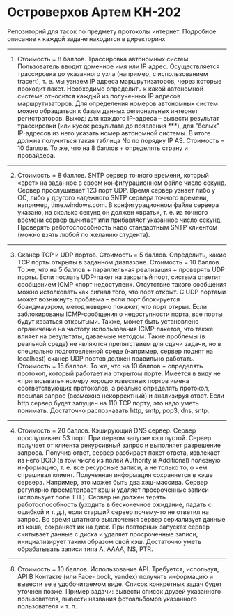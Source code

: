 # Островерхов Артем КН-202
Репозиторий для тасок по предмету протоколы интернет. Подробное описание к каждой задаче находится в директориях

___
1. Стоимость = 8 баллов. Трассировка автономных систем. Пользователь вводит доменное имя
или IP адрес. Осуществляется трассировка до указанного узла (например, с использованием
tracert), т. е. мы узнаем IP адреса маршрутизаторов, через которые проходит пакет. Необходимо определить к какой автономной системе относится каждый из полученных IP адресов
маршрутизаторов. Для определения номеров автономных систем можно обращаться к базам
данных региональных интернет регистраторов.
Выход: для каждого IP-адреса – вывести результат трассировки (или кусок результата до появления ***), для "белых" IP-адресов из него указать номер автономной системы.
В итоге должна получиться такая таблица
No по порядку IP AS. Стоимость = 10 баллов. То же, что на 8 баллов + определять страну и провайдера.
___
2. Стоимость = 8 баллов. SNTP сервер точного времени, который «врет» на заданное в своем
конфигурационном файле число секунд. Сервер прослушивает 123 порт UDP. Время сервер
узнает либо у ОС, либо у другого надежного SNTP сервера точного времени, например,
time.windows.com. В конфигурационном файле сервера указано, на сколько секунд он должен
«врать», т. е. из точного времени сервер вычитает или прибавляет указанное число секунд.
Проверять работоспособность надо стандартным SNTP клиентом (можно взять любой по желанию студента).
___
3. Сканер TCP и UDP портов.
Стоимость = 5 баллов. Определить, какие TCP порты открыты в заданном диапазоне.
Стоимость = 10 баллов. То же, что на 5 баллов + параллельная реализация + проверять UDP
порты. Если послать UDP-пакет на закрытый порт, система ответит сообщением ICMP «порт
недоступен». Отсутствие такого сообщения можно истолковать как сигнал того,
что порт открыт. С UDP портами может возникнуть проблема – если порт блокируется брандмауэром,
метод неверно покажет, что порт открыт. Если заблокированы ICMP-сообщения о недоступности
порта, все порты будут казаться открытыми. Также, может быть установлено ограничение на
частоту использования ICMP-пакетов, что также влияет на результаты, даваемые методом.
Такие проблемы (в реальной среде) не являются препятствием для сдачи задачи,
но в специально подготовленной среде (например, сервер поднят на localhost) сканер UDP портов должен
правильно работать.
Стоимость = 15 баллов. То же, что на 10 баллов + определять протокол, который работает на
открытом порте. Имеется в виду не «приписывать» номеру хорошо известных портов имена
соответствующих протоколов, а реально определять протокол, посылая запрос
(возможно некорректный) и анализируя ответ. Если http сервер будет запущен на 110 TCP порту, это надо
уметь понимать. Достаточно распознавать http, smtp, pop3, dns, sntp.
___
4. Стоимость = 20 баллов. Кэширующий DNS сервер. Сервер прослушивает 53 порт. При первом запуске кэш пустой.
Сервер получает от клиента рекурсивный запрос и выполняет разрешение запроса.
Получив ответ, сервер разбирает пакет ответа, извлекает из него ВСЮ (в том
числе из полей Authority и Additional) полезную информацию, т. е. все ресурсные записи, а не
только то, о чем спрашивал клиент. Полученная информация сохраняется в кэше сервера.
Например, это может быть два хэш-массива.
Сервер регулярно просматривает кэш и удаляет просроченные записи (использует поле TTL).
Сервер не должен терять работоспособность (уходить в бесконечное ожидание, падать с
ошибкой и т. д.), если старший сервер почему-то не ответил на запрос.
Во время штатного выключения сервер сериализует данные из кэша, сохраняет их на диск. При повторных запусках
сервер считывает данные с диска и удаляет просроченные записи, инициализирует таким образом свой кэш.
Достаточно уметь обрабатывать записи типа A, AAAA, NS, PTR.
___
8. Стоимость = 10 баллов. Использование API. Требуется, используя, API В Контакте (или Face-
book, yandex) получить информацию и вывести ее в удобочитаемом виде. Список конкретных
задач будет уточнен позже. Пример задачи: вывести список друзей указанного пользователя,
вывести названия фотоальбомов указанного пользователя и т. п.